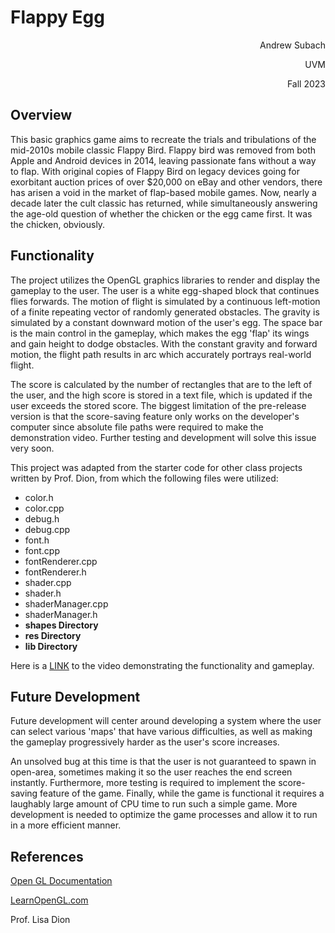 # Flappy Egg
<div style ="text-align: right"> Andrew Subach

 UVM 
 
Fall 2023
 
</div>

## Overview 

This basic graphics game aims to recreate the trials and tribulations of the mid-2010s mobile classic Flappy Bird. Flappy bird was removed from both Apple and Android devices in 2014, leaving passionate fans without a way to flap.
With original copies of Flappy Bird on legacy devices going for exorbitant auction prices of over $20,000 on eBay and other vendors, there has arisen a void in the market of flap-based mobile games. 
Now, nearly a decade later the cult classic has returned, while simultaneously answering the age-old question of whether the chicken or the egg came first. It was the chicken, obviously. 

## Functionality

The project utilizes the OpenGL graphics libraries to render and display
the gameplay to the user. The user is a white egg-shaped block that continues flies forwards.
The motion of flight is simulated by a continuous left-motion of a finite repeating vector of randomly generated obstacles. 
The gravity is simulated by a constant downward motion of the user's egg. The space bar is the main control in the gameplay, which makes the egg
'flap' its wings and gain height to dodge obstacles. With the constant gravity and forward motion, the flight path results in arc which accurately portrays real-world flight.

The score is calculated by the number of rectangles that are to the left of the user, and the high score is stored in a text file, which is updated if the user exceeds the stored score. 
The biggest limitation of the pre-release version is that the score-saving feature only works on the developer's computer since absolute file paths were required to make the demonstration video. Further testing and development will solve this issue very soon. 



This project was adapted from the starter code for other class projects written by Prof. Dion, from which the following files were utilized:
<ul>
<li> color.h </li>
<li> color.cpp </li>
<li> debug.h </li>
<li> debug.cpp </li>
<li> font.h </li>
<li> font.cpp </li>
<li> fontRenderer.cpp </li>
<li> fontRenderer.h </li>
<li> shader.cpp </li>
<li> shader.h </li>
<li> shaderManager.cpp </li>
<li> shaderManager.h </li>
<li><strong>shapes Directory</strong></li>
<li><strong>res Directory</strong></li>
<li><strong>lib Directory</strong></li>
</ul>


Here is a [LINK](https://drive.google.com/file/d/1h9tKXvoJJUwhOKSupEtCIQnSwA0moV-X/view?usp=sharing) to the video demonstrating the functionality and gameplay. 
## Future Development

Future development will center around developing a system where the user can select various 'maps' that have various difficulties, as well as making the gameplay progressively harder
as the user's score increases. 

An unsolved bug at this time is that the user is not guaranteed to spawn in open-area, sometimes making it so the user reaches the end screen instantly. Furthermore, more testing is required to implement the score-saving feature of the game. Finally, while the game is functional it requires a laughably large amount of 
CPU time to run such a simple game. More development is needed to optimize the game processes and allow it to run in a more efficient manner.

## References

[Open GL Documentation](https://registry.khronos.org/OpenGL-Refpages/gl4/)

[LearnOpenGL.com](https://learnopengl.com/Getting-started/OpenGL)

Prof. Lisa Dion

